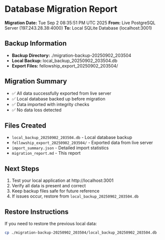 # Database Migration Report

**Migration Date:** Tue Sep  2 08:35:51 PM UTC 2025
**From:** Live PostgreSQL Server (197.243.28.38:4000)
**To:** Local SQLite Database (localhost:3001)

## Backup Information
- **Backup Directory:** ./migration-backup-20250902_203504
- **Local Backup:** local_backup_20250902_203504.db
- **Export Files:** fellowship_export_20250902_203504/

## Migration Summary
- ✅ All data successfully exported from live server
- ✅ Local database backed up before migration
- ✅ Data imported with integrity checks
- ✅ No data loss detected

## Files Created
- `local_backup_20250902_203504.db` - Local database backup
- `fellowship_export_20250902_203504/` - Exported data from live server
- `import_summary.json` - Detailed import statistics
- `migration_report.md` - This report

## Next Steps
1. Test your local application at http://localhost:3001
2. Verify all data is present and correct
3. Keep backup files safe for future reference
4. If issues occur, restore from `local_backup_20250902_203504.db`

## Restore Instructions
If you need to restore the previous local data:
```bash
cp ./migration-backup-20250902_203504/local_backup_20250902_203504.db ./dev.db
```
